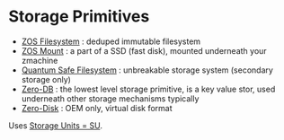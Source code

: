 # Storage Primitives

- [ZOS Filesystem](zos_fs.md) : deduped immutable filesystem
- [ZOS Mount](zmount.md) : a part of a SSD (fast disk), mounted underneath your zmachine
- [Quantum Safe Filesystem](qsfs.md) : unbreakable storage system (secondary storage only)
- [Zero-DB](zdb.md) : the lowest level storage primitive, is a key value stor, used underneath other storage mechanisms typically
- [Zero-Disk](zdisk.md) : OEM only, virtual disk format

Uses [Storage Units = SU](../../../grid/concepts/cloudunits.md).